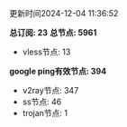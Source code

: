 更新时间2024-12-04 11:36:52

**总订阅: 23**
**总节点: 5961**
- vless节点: 13

**google ping有效节点: 394**
- v2ray节点: 347
- ss节点: 46
- trojan节点: 1
